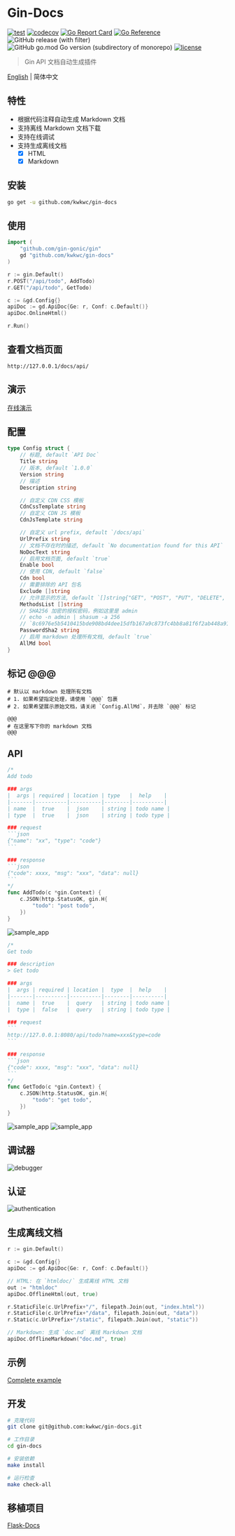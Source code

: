 # Gin-Docs

[![test](https://github.com/kwkwc/gin-docs/actions/workflows/test.yml/badge.svg)](https://github.com/kwkwc/gin-docs/actions/workflows/test.yml)
[![codecov](https://codecov.io/gh/kwkwc/gin-docs/graph/badge.svg?token=50MGV2JJ0H)](https://codecov.io/gh/kwkwc/gin-docs)
[![Go Report Card](https://goreportcard.com/badge/github.com/kwkwc/gin-docs)](https://goreportcard.com/report/github.com/kwkwc/gin-docs)
[![Go Reference](https://pkg.go.dev/badge/github.com/kwkwc/gin-docs.svg)](https://pkg.go.dev/github.com/kwkwc/gin-docs)
![GitHub release (with filter)](https://img.shields.io/github/v/release/kwkwc/gin-docs)
![GitHub go.mod Go version (subdirectory of monorepo)](https://img.shields.io/github/go-mod/go-version/kwkwc/gin-docs)
[![license](https://img.shields.io/github/license/kwkwc/gin-docs)](https://github.com/kwkwc/gin-docs/blob/main/LICENSE)

> Gin API 文档自动生成插件

[English](README.md) | 简体中文

## 特性

- 根据代码注释自动生成 Markdown 文档
- 支持离线 Markdown 文档下载
- 支持在线调试
- 支持生成离线文档
  - [x] HTML
  - [x] Markdown

## 安装

```bash
go get -u github.com/kwkwc/gin-docs
```

## 使用

```go
import (
    "github.com/gin-gonic/gin"
    gd "github.com/kwkwc/gin-docs"
)

r := gin.Default()
r.POST("/api/todo", AddTodo)
r.GET("/api/todo", GetTodo)

c := &gd.Config{}
apiDoc := gd.ApiDoc{Ge: r, Conf: c.Default()}
apiDoc.OnlineHtml()

r.Run()
```

## 查看文档页面

```shell
http://127.0.0.1/docs/api/
```

## 演示

[在线演示][online_demo]

## 配置

```go
type Config struct {
	// 标题, default `API Doc`
	Title string
	// 版本, default `1.0.0`
	Version string
	// 描述
	Description string

	// 自定义 CDN CSS 模板
	CdnCssTemplate string
	// 自定义 CDN JS 模板
	CdnJsTemplate string

	// 自定义 url prefix, default `/docs/api`
	UrlPrefix string
	// 文档不存在时的描述, default `No documentation found for this API`
	NoDocText string
	// 启用文档页面, default `true`
	Enable bool
	// 使用 CDN, default `false`
	Cdn bool
	// 需要排除的 API 包名
	Exclude []string
	// 允许显示的方法, default `[]string{"GET", "POST", "PUT", "DELETE", "PATCH"}`
	MethodsList []string
	// SHA256 加密的授权密码，例如这里是 admin
	// echo -n admin | shasum -a 256
	// `8c6976e5b5410415bde908bd4dee15dfb167a9c873fc4bb8a81f6f2ab448a918`
	PasswordSha2 string
	// 启用 markdown 处理所有文档, default `true`
	AllMd bool
}
```

## 标记 @@@

```shell
# 默认以 markdown 处理所有文档
# 1. 如果希望指定处理，请使用 `@@@` 包裹
# 2. 如果希望展示原始文档，请关闭 `Config.AllMd`，并去除 `@@@` 标记

@@@
# 在这里写下你的 markdown 文档
@@@
```

## API

````go
/*
Add todo

### args
|  args | required | location | type   |  help    |
|-------|----------|----------|--------|----------|
| name  |  true    |  json    | string | todo name |
| type  |  true    |  json    | string | todo type |

### request
```json
{"name": "xx", "type": "code"}
```

### response
```json
{"code": xxxx, "msg": "xxx", "data": null}
```
*/
func AddTodo(c *gin.Context) {
	c.JSON(http.StatusOK, gin.H{
		"todo": "post todo",
	})
}
````

![sample_app](assets/sample_app_add.png)

````go
/*
Get todo

### description
> Get todo

### args
|  args | required | location |  type  |  help    |
|-------|----------|----------|--------|----------|
|  name |  true    |  query   | string | todo name |
|  type |  false   |  query   | string | todo type |

### request
```
http://127.0.0.1:8080/api/todo?name=xxx&type=code
```

### response
```json
{"code": xxxx, "msg": "xxx", "data": null}
```
*/
func GetTodo(c *gin.Context) {
	c.JSON(http.StatusOK, gin.H{
		"todo": "get todo",
	})
}
````

![sample_app](assets/sample_app_get_1.png)
![sample_app](assets/sample_app_get_2.png)

## 调试器

![debugger](assets/debugger.png)

## 认证

![authentication](assets/authentication.png)

## 生成离线文档

```go
r := gin.Default()

c := &gd.Config{}
apiDoc := gd.ApiDoc{Ge: r, Conf: c.Default()}

// HTML: 在 `htmldoc/` 生成离线 HTML 文档
out := "htmldoc"
apiDoc.OfflineHtml(out, true)

r.StaticFile(c.UrlPrefix+"/", filepath.Join(out, "index.html"))
r.StaticFile(c.UrlPrefix+"/data", filepath.Join(out, "data"))
r.Static(c.UrlPrefix+"/static", filepath.Join(out, "static"))

// Markdown: 生成 `doc.md` 离线 Markdown 文档
apiDoc.OfflineMarkdown("doc.md", true)
```

## 示例

[Complete example][examples]

## 开发

```bash
# 克隆代码
git clone git@github.com:kwkwc/gin-docs.git

# 工作目录
cd gin-docs

# 安装依赖
make install

# 运行检查
make check-all
```

## 移植项目

[Flask-Docs](https://github.com/kwkwc/flask-docs/)

[examples]: https://github.com/kwkwc/gin-docs/tree/main/examples

[online_demo]: https://kwkwc.github.io/gin-docs-demo/
